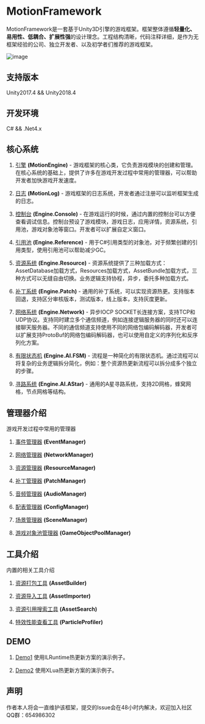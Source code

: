 # MotionFramework
MotionFramework是一套基于Unity3D引擎的游戏框架。框架整体遵循**轻量化、易用性、低耦合、扩展性强**的设计理念。工程结构清晰，代码注释详细，是作为无框架经验的公司、独立开发者、以及初学者们推荐的游戏框架。

![image](https://github.com/gmhevinci/MotionFramework/raw/master/Docs/Image/img1.png)

## 支持版本
Unity2017.4 && Unity2018.4

## 开发环境
C# && .Net4.x

## 核心系统

1. [引擎](https://github.com/gmhevinci/MotionFramework/blob/master/Docs/MotionEngine.md) **(MotionEngine)** - 游戏框架的核心类，它负责游戏模块的创建和管理。在核心系统的基础上，提供了许多在游戏开发过程中常用的管理器，可以帮助开发者加快游戏开发速度。

2. [日志](https://github.com/gmhevinci/MotionFramework/blob/master/Docs/MotionLog.md) **(MotionLog)** - 游戏框架的日志系统，开发者通过注册可以监听框架生成的日志。

3. [控制台](https://github.com/gmhevinci/MotionFramework/blob/master/Docs/Engine.Console.md) **(Engine.Console)** - 在游戏运行的时候，通过内置的控制台可以方便查看调试信息。控制台预设了游戏模块，游戏日志，应用详情，资源系统，引用池，游戏对象池等窗口。开发者可以扩展自定义窗口。

4. [引用池](https://github.com/gmhevinci/MotionFramework/blob/master/Docs/Engine.Reference.md) **(Engine.Reference)** - 用于C#引用类型的对象池，对于频繁创建的引用类型，使用引用池可以帮助减少GC。

5. [资源系统](https://github.com/gmhevinci/MotionFramework/blob/master/Docs/Engine.Resource.md) **(Engine.Resource)** - 资源系统提供了三种加载方式：AssetDatabase加载方式，Resources加载方式，AssetBundle加载方式，三种方式可以无缝自由切换。业务逻辑支持协程，异步，委托多种加载方式。

6. [补丁系统](https://github.com/gmhevinci/MotionFramework/blob/master/Docs/Engine.Patch.md) **(Engine.Patch)** - 通用的补丁系统，可以实现资源热更。支持版本回退，支持区分审核版本，测试版本，线上版本，支持灰度更新。

7. [网络系统](https://github.com/gmhevinci/MotionFramework/blob/master/Docs/Engine.Network.md) **(Engine.Network)** - 异步IOCP SOCKET长连接方案，支持TCP和UDP协议。支持同时建立多个通信频道，例如连接逻辑服务器的同时还可以连接聊天服务器。不同的通信频道支持使用不同的网络包编码解码器，开发者可以扩展支持ProtoBuf的网络包编码解码器，也可以使用自定义的序列化和反序列化方案。

8. [有限状态机](https://github.com/gmhevinci/MotionFramework/blob/master/Docs/Engine.AI.FSM.md) **(Engine.AI.FSM)** - 流程是一种简化的有限状态机。通过流程可以将复杂的业务逻辑拆分简化，例如：整个资源热更新流程可以拆分成多个独立的步骤。

9. [寻路系统](https://github.com/gmhevinci/MotionFramework/blob/master/Docs/Engine.AI.AStar.md) **(Engine.AI.AStar)** - 通用的A星寻路系统，支持2D网格，蜂窝网格，节点网格等结构。

## 管理器介绍
游戏开发过程中常用的管理器

1. [事件管理器](https://github.com/gmhevinci/MotionFramework/blob/master/Docs/Module.Event.md) **(EventManager)**

2. [网络管理器](https://github.com/gmhevinci/MotionFramework/blob/master/Docs/Module.Network.md) **(NetworkManager)**

3. [资源管理器](https://github.com/gmhevinci/MotionFramework/blob/master/Docs/Module.Resource.md) **(ResourceManager)**

4. [补丁管理器](https://github.com/gmhevinci/MotionFramework/blob/master/Docs/Module.Patch.md) **(PatchManager)**

5. [音频管理器](https://github.com/gmhevinci/MotionFramework/blob/master/Docs/Module.Audio.md) **(AudioManager)**

6. [配表管理器](https://github.com/gmhevinci/MotionFramework/blob/master/Docs/Module.Config.md) **(ConfigManager)**

7. [场景管理器](https://github.com/gmhevinci/MotionFramework/blob/master/Docs/Module.Scene.md) **(SceneManager)**

8. [游戏对象池管理器](https://github.com/gmhevinci/MotionFramework/blob/master/Docs/Module.Pool.md) **(GameObjectPoolManager)**

## 工具介绍
内置的相关工具介绍

1. [资源打包工具](https://github.com/gmhevinci/MotionFramework/blob/master/Docs/Editor.AssetBuilder.md) **(AssetBuilder)**

2. [资源导入工具](https://github.com/gmhevinci/MotionFramework/blob/master/Docs/Editor.AssetImporter.md) **(AssetImporter)**

3. [资源引用搜索工具](https://github.com/gmhevinci/MotionFramework/blob/master/Docs/Editor.AssetSearch.md) **(AssetSearch)**

4. [特效性能查看工具](https://github.com/gmhevinci/MotionFramework/blob/master/Docs/Editor.ParticleProfiler.md) **(ParticleProfiler)**

## DEMO
1. [Demo1](https://github.com/gmhevinci/Demo1) 使用ILRuntime热更新方案的演示例子。

2. [Demo2](https://github.com/gmhevinci/Demo2) 使用XLua热更新方案的演示例子。

## 声明
作者本人将会一直维护该框架，提交的Issue会在48小时内解决，欢迎加入社区QQ群：654986302